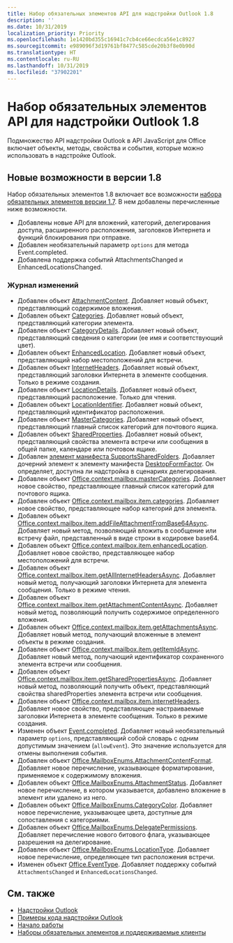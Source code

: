 ```yaml
---
title: Набор обязательных элементов API для надстройки Outlook 1.8
description: ''
ms.date: 10/31/2019
localization_priority: Priority
ms.openlocfilehash: 1e1420bd355c16941c7cb4ce66ecdca56e1c8927
ms.sourcegitcommit: e989096f3d19761bf8477c585cde20b3f8e0b90d
ms.translationtype: HT
ms.contentlocale: ru-RU
ms.lasthandoff: 10/31/2019
ms.locfileid: "37902201"
---
```

# <a name="outlook-add-in-api-requirement-set-18"></a>Набор обязательных элементов API для надстройки Outlook 1.8

Подмножество API надстройки Outlook в API JavaScript для Office включает объекты, методы, свойства и события, которые можно использовать в надстройке Outlook.

## <a name="whats-new-in-18"></a>Новые возможности в версии 1.8

Набор обязательных элементов 1.8 включает все возможности [набора обязательных элементов версии 1.7](../requirement-set-1.7/outlook-requirement-set-1.7.md). В нем добавлены перечисленные ниже возможности.

- Добавлены новые API для вложений, категорий, делегирования доступа, расширенного расположения, заголовков Интернета и функций блокирования при отправке.
- Добавлен необязательный параметр `options` для метода Event.completed.
- Добавлена поддержка событий AttachmentsChanged и EnhancedLocationsChanged.

### <a name="change-log"></a>Журнал изменений

- Добавлен объект [AttachmentContent](/javascript/api/outlook/office.attachmentcontent?view=outlook-js-1.8). Добавляет новый объект, представляющий содержимое вложения.
- Добавлен объект [Categories](/javascript/api/outlook/office.categories?view=outlook-js-1.8). Добавляет новый объект, представляющий категории элемента.
- Добавлен объект [CategoryDetails](/javascript/api/outlook/office.categorydetails?view=outlook-js-1.8). Добавляет новый объект, представляющий сведения о категории (ее имя и соответствующий цвет).
- Добавлен объект [EnhancedLocation](/javascript/api/outlook/office.enhancedlocation?view=outlook-js-1.8). Добавляет новый объект, представляющий набор местоположений для встречи.
- Добавлен объект [InternetHeaders](/javascript/api/outlook/office.internetheaders?view=outlook-js-1.8). Добавляет новый объект, представляющий заголовки Интернета в элементе сообщения. Только в режиме создания.
- Добавлен объект [LocationDetails](/javascript/api/outlook/office.locationdetails?view=outlook-js-1.8). Добавляет новый объект, представляющий расположение. Только для чтения.
- Добавлен объект [LocationIdentifier](/javascript/api/outlook/office.locationidentifier?view=outlook-js-1.8). Добавляет новый объект, представляющий идентификатор расположения.
- Добавлен объект [MasterCategories](/javascript/api/outlook/office.mastercategories?view=outlook-js-1.8). Добавляет новый объект, представляющий главный список категорий для почтового ящика.
- Добавлен объект [SharedProperties](/javascript/api/outlook/office.sharedproperties?view=outlook-js-1.8). Добавляет новый объект, представляющий свойства элемента встречи или сообщения в общей папке, календаре или почтовом ящике.
- Добавлен [элемент манифеста SupportsSharedFolders](../../manifest/supportssharedfolders.md). Добавляет дочерний элемент к элементу манифеста [DesktopFormFactor](../../manifest/desktopformfactor.md). Он определяет, доступна ли надстройка в сценариях делегирования.
- Добавлен объект [Office.context.mailbox.masterCategories](/javascript/api/outlook/office.mailbox?view=outlook-js-1.8#mastercategories). Добавляет новое свойство, представляющее главный список категорий для почтового ящика.
- Добавлен объект [Office.context.mailbox.item.categories](/javascript/api/outlook/office.item?view=outlook-js-1.8#categories). Добавляет новое свойство, представляющее набор категорий для элемента.
- Добавлен объект [Office.context.mailbox.item.addFileAttachmentFromBase64Async](office.context.mailbox.item.md#addfileattachmentfrombase64asyncbase64file-attachmentname-options-callback). Добавляет новый метод, позволяющий вложить в сообщение или встречу файл, представленный в виде строки в кодировке base64.
- Добавлен объект [Office.context.mailbox.item.enhancedLocation](office.context.mailbox.item.md#enhancedlocation-enhancedlocation). Добавляет новое свойство, представляющее набор местоположений для встречи.
- Добавлен объект [Office.context.mailbox.item.getAllInternetHeadersAsync](/javascript/api/outlook/office.messageread?view=outlook-js-1.8#getallinternetheadersasync-options--callback-). Добавляет новый метод, получающий заголовки Интернета для элемента сообщения. Только в режиме чтения.
- Добавлен объект [Office.context.mailbox.item.getAttachmentContentAsync](office.context.mailbox.item.md#getattachmentcontentasyncattachmentid-options-callback--attachmentcontent). Добавляет новый метод, позволяющий получить содержимое определенного вложения.
- Добавлен объект [Office.context.mailbox.item.getAttachmentsAsync](office.context.mailbox.item.md#getattachmentsasyncoptions-callback--arrayattachmentdetails). Добавляет новый метод, получающий вложенные в элемент объекты в режиме создания.
- Добавлен объект [Office.context.mailbox.item.getItemIdAsync](office.context.mailbox.item.md#getitemidasyncoptions-callback). Добавляет новый метод, получающий идентификатор сохраненного элемента встречи или сообщения.
- Добавлен объект [Office.context.mailbox.item.getSharedPropertiesAsync](office.context.mailbox.item.md#getsharedpropertiesasyncoptions-callback). Добавляет новый метод, позволяющий получить объект, представляющий свойства sharedProperties элемента встречи или сообщения.
- Добавлен объект [Office.context.mailbox.item.internetHeaders](/javascript/api/outlook/office.messagecompose?view=outlook-js-1.8#internetheaders). Добавляет новое свойство, представляющее настраиваемые заголовки Интернета в элементе сообщения. Только в режиме создания.
- Изменен объект [Event.completed](/javascript/api/office/office.addincommands.event#completed-options-). Добавляет новый необязательный параметр `options`, представляющий собой словарь с одним допустимым значением (`allowEvent`). Это значение используется для отмены выполнения события.
- Добавлен объект [Office.MailboxEnums.AttachmentContentFormat](/javascript/api/outlook/office.mailboxenums.attachmentcontentformat?view=outlook-js-1.8). Добавляет новое перечисление, указывающее форматирование, применяемое к содержимому вложения.
- Добавлен объект [Office.MailboxEnums.AttachmentStatus](/javascript/api/outlook/office.mailboxenums.attachmentstatus?view=outlook-js-1.8). Добавляет новое перечисление, в котором указывается, добавлено вложение в элемент или удалено из него.
- Добавлен объект [Office.MailboxEnums.CategoryColor](/javascript/api/outlook/office.mailboxenums.categorycolor?view=outlook-js-1.8). Добавляет новое перечисление, указывающее цвета, доступные для сопоставления с категориями.
- Добавлен объект [Office.MailboxEnums.DelegatePermissions](/javascript/api/outlook/office.mailboxenums.delegatepermissions?view=outlook-js-1.8). Добавляет перечисление нового битового флага, указывающее разрешения на делегирование.
- Добавлен объект [Office.MailboxEnums.LocationType](/javascript/api/outlook/office.mailboxenums.locationtype?view=outlook-js-1.8). Добавляет новое перечисление, определяющее тип расположения встречи.
- Изменен объект [Office.EventType](/javascript/api/office/office.eventtype). Добавляет поддержку событий `AttachmentsChanged` и `EnhancedLocationsChanged`.

## <a name="see-also"></a>См. также

- [Надстройки Outlook](/outlook/add-ins/)
- [Примеры кода надстройки Outlook](https://developer.microsoft.com/outlook/gallery/?filterBy=Outlook,Samples,Add-ins)
- [Начало работы](/outlook/add-ins/quick-start)
- [Наборы обязательных элементов и поддерживаемые клиенты](../../requirement-sets/outlook-api-requirement-sets.md)
